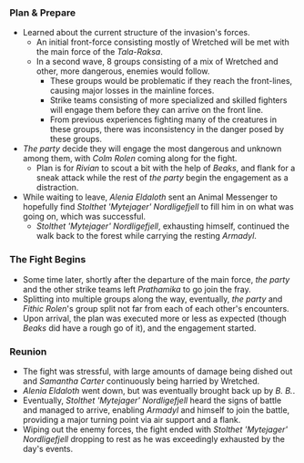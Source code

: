 ### Plan & Prepare

* Learned about the current structure of the invasion's forces.
  * An initial front-force consisting mostly of Wretched will be met with the main force of the *Tala-Raksa*.
  * In a second wave, 8 groups consisting of a mix of Wretched and other, more dangerous, enemies would follow.
    * These groups would be problematic if they reach the front-lines, causing major losses in the mainline forces.
    * Strike teams consisting of more specialized and skilled fighters will engage them before they can arrive on the front line.
    * From previous experiences fighting many of the creatures in these groups, there was inconsistency in the danger posed by these groups.
* *The party* decide they will engage the most dangerous and unknown among them, with *Colm Rolen* coming along for the fight.
  * Plan is for *Rivian* to scout a bit with the help of *Beaks*, and flank for a sneak attack while the rest of *the party* begin the engagement as a distraction.
* While waiting to leave, *Alenia Eldaloth* sent an Animal Messenger to hopefully find *Stolthet 'Mytejager' Nordligefjell* to fill him in on what was going on, which was successful.
  * *Stolthet 'Mytejager' Nordligefjell*, exhausting himself, continued the walk back to the forest while carrying the resting *Armadyl*.

### The Fight Begins

* Some time later, shortly after the departure of the main force, *the party* and the other strike teams left *Prathamika* to go join the fray.
* Splitting into multiple groups along the way, eventually, *the party* and *Fithic Rolen*'s group split not far from each of each other's encounters.
* Upon arrival, the plan was executed more or less as expected (though *Beaks* did have a rough go of it), and the engagement started.

### Reunion

* The fight was stressful, with large amounts of damage being dished out and *Samantha Carter* continuously being harried by Wretched.
* *Alenia Eldaloth* went down, but was eventually brought back up by *B. B.*.
* Eventually, *Stolthet 'Mytejager' Nordligefjell* heard the signs of battle and managed to arrive, enabling *Armadyl* and himself to join the battle, providing a major turning point via air support and a flank.
* Wiping out the enemy forces, the fight ended with *Stolthet 'Mytejager' Nordligefjell* dropping to rest as he was exceedingly exhausted by the day's events.

